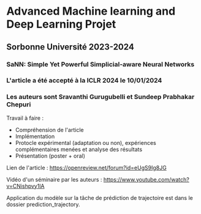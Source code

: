 # Advanced Machine learning and Deep Learning Projet
## Sorbonne Université 2023-2024
### SaNN: Simple Yet Powerful Simplicial-aware Neural Networks

### L'article a été accepté à la ICLR 2024 le 10/01/2024
### Les auteurs sont Sravanthi Gurugubelli et Sundeep Prabhakar Chepuri 

Travail à faire :
- Compréhension de l'article
- Implémentation
- Protocle expérimental (adaptation ou non), expériences complémentaires menées et analyse des résultats
- Présentation (poster + oral)

Lien de l'article : 
https://openreview.net/forum?id=eUgS9Ig8JG

Vidéo d'un séminaire par les auteurs :
https://www.youtube.com/watch?v=CNishpvy1lA 

Application du modèle sur la tâche de prédiction de trajectoire est dans le dossier prediction_trajectory.

